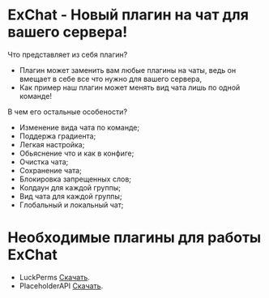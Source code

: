 # ExChat - Новый плагин на чат для вашего сервера!

Что представляет из себя плагин?
- Плагин может заменить вам любые плагины на чаты, ведь он вмещает в себе все что нужно для вашего сервера,
- Как пример наш плагин может менять вид чата лишь по одной команде!

В чем его остальные особености?
- Изменение вида чата по команде;
- Поддержа градиента;
- Легкая настройка;
- Обьяснение что и как в конфиге;
- Очистка чата;
- Сохранение чата;
- Блокировка запрещенных слов;
- Колдаун для каждой группы;
- Вид чата для каждой группы;
- Глобальный и локальный чат;

# Необходимые плагины для работы ExChat
- LuckPerms [Скачать]([https://pages.github.com/](https://luckperms.net/download)).
- PlaceholderAPI [Скачать]([[https://pages.github.com/](https://luckperms.net/download)](https://www.spigotmc.org/resources/placeholderapi.6245/)).
